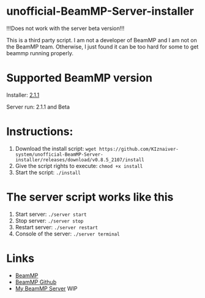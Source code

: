 # unofficial-BeamMP-Server-installer

!!!Does not work with the server beta version!!!

This is a third party script. I am not a developer of BeamMP and I am not on the BeamMP team. Otherwise, I just found it can be too hard for some to get beammp running properly.

# Supported BeamMP version
Installer:
[2.1.1](https://github.com/BeamMP/BeamMP-Server/tree/v2.1.1)

Server run:
2.1.1 and Beta

# Instructions:
 1. Download the install script: `wget https://github.com/KIznaiver-system/unofficial-BeamMP-Server-installer/releases/download/v0.8.5_2107/install`
 2. Give the script rights to execute: `chmod +x install`
 3. Start the script: `./install`
 
# The server script works like this
  1. Start server: `./server start`
  2. Stop server: `./server stop`
  3. Restart server: `./server restart`
  6. Console of the server: `./server terminal`

# Links
- [BeamMP](https://beammp.com/)
- [BeamMP Github](https://github.com/BeamMP/BeamMP)
- [My BeamMP Server](beammp.kiznaiver.zone) WIP

